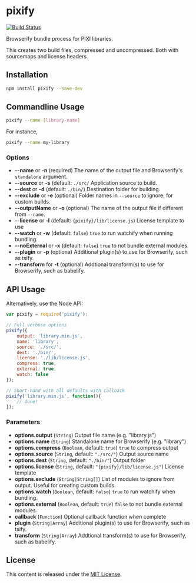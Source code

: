 # pixify

[![Build Status](https://travis-ci.org/pixijs/pixify.svg?branch=master)](https://travis-ci.org/pixijs/pixify)

Browserify bundle process for PIXI libraries.

This creates two build files, compressed and uncompressed. Both with sourcemaps and license headers. 

## Installation

```bash
npm install pixify --save-dev
```

## Commandline Usage

```bash
pixify --name [library-name]
```

For instance, 
```bash
pixify --name my-library
```

### Options

* **--name** or **-n** (required) The name of the output file and Browserify's `standalone` argument. 
* **--source** or **-s** (default: `./src/` Application source to build. 
* **--dest** or **-d** (default: `./bin/`) Destination folder for building.
* **--exclude** or **-e** (optional) Folder names in `--source` to ignore, for custom builds.
* **--outputName** or **-o** (optional) The name of the output file if different from `--name`.
* **--license** or **-l** (default: `{pixify}/lib/license.js`) License template to use 
* **--watch** or **-w** (default: `false`) `true` to run watchify when running bundling.
* **--noExternal** or **-x** (default: `false`) `true` to not bundle external modules.
* **--plugin** or **-p** (optiona) Additional plugin(s) to use for Browserify, such as tsify.
* **--transform** for **-t** (optional) Addtional transform(s) to use for Browserify, such as babelify.

## API Usage

Alternatively, use the Node API:

```js
var pixify = require('pixify');

// Full verbose options
pixify({
	output: 'library.min.js',
	name: 'library',
    source: './src/', 
    dest: './bin/',
    license: './lib/license.js',
    compress: true,
    external: true,
    watch: false
});

// Short-hand with all defaults with callback
pixify('library.min.js', function(){
    // done!
});
```

### Parameters

* **options.output** (`String`) Output file name (e.g. "library.js")
* **options.name** (`String`) Standalone name for Browserify (e.g. "library")
* **options.compress** (`Boolean`, default: `true`) `true` to compress output
* **options.source** (`String`, default: `"./src/"`) Output source name
* **options.dest** (`String`, default: `"./bin/"`) Output folder
* **options.license** (`String`, default: `"{pixify}/lib/license.js"`) License template 
* **options.exclude** (`String|String[]`)  List of modules to ignore from output. Useful for creating custom builds.
* **options.watch** (`Boolean`, default: `false`)  `true` to run watchify when bundling.
* **options.external** (`Boolean`, default: `true`) `false` to not bundle external modules.
* **callback** (`Function`) Optional callback function when complete
* **plugin** (`String|Array`) Additional plugin(s) to use for Browserify, such as tsify.
* **transform** (`String|Array`) Addtional transform(s) to use for Browserify, such as babelify.

## License

This content is released under the [MIT License](http://opensource.org/licenses/MIT).
